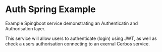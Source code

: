 # Auth Spring Example

Example Spingboot service demonstrating an Authenticatin and Authorisation layer.

This service will allow users to authenticate (login) using JWT, as well as check a users authorisation connecting to an exernal Cerbos service.
